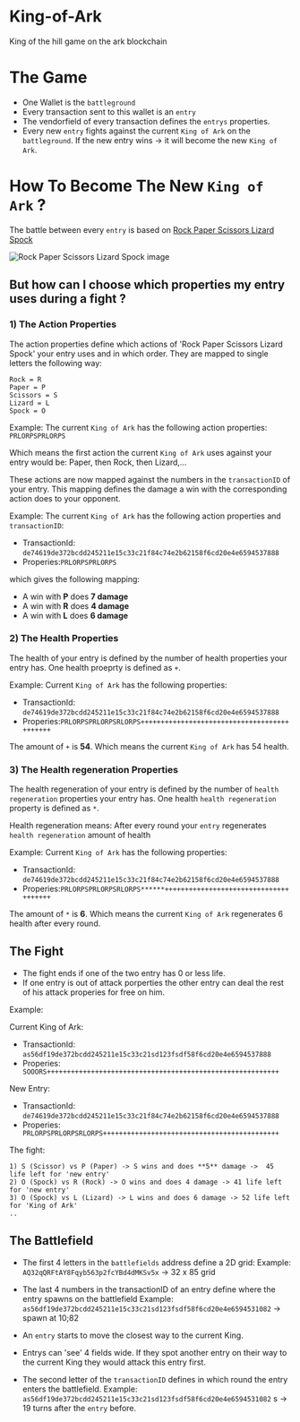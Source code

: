 # King-of-Ark
King of the hill game on the ark blockchain

# The Game

- One Wallet is the `battleground`
- Every transaction sent to this wallet is an `entry`
- The vendorfield of every transaction defines the `entrys` properties.
- Every new `entry` fights against the current `King of Ark` on the `battleground`. If the new entry wins -> it will become the new `King of Ark`.

# How To Become The New `King of Ark` ?

The battle between every `entry` is based on [Rock Paper Scissors Lizard Spock](http://bigbangtheory.wikia.com/wiki/Rock_Paper_Scissors_Lizard_Spock)

![Rock Paper Scissors Lizard Spock image](https://upload.wikimedia.org/wikipedia/en/c/cc/Rock_paper_scissors_lizard_spock.png "Rock Paper Scissors Lizard Spock rules")



## But how can I choose which properties my entry uses during a fight ?

### 1) The Action Properties

The action properties define which actions of 'Rock Paper Scissors Lizard Spock' your entry uses and in which order. 
They are mapped to single letters the following way:

```
Rock = R
Paper = P
Scissors = S
Lizard = L
Spock = O
```

Example: 
The current `King of Ark` has the following action properties: 
`PRLORPSPRLORPS`


Which means the first action the current `King of Ark` uses against your entry would be: Paper, then Rock, then Lizard,...

These actions are now mapped against the numbers in the `transactionID` of your entry. This mapping defines the damage a win with the corresponding action does to your opponent.  

Example: 
The current `King of Ark` has the following action properties and `transactionID`:
- TransactionId: `de74619de372bcdd245211e15c33c21f84c74e2b62158f6cd20e4e6594537888`
- Properies:`PRLORPSPRLORPS`

which gives the following mapping: 

- A win with **P** does **7 damage**
- A win with **R** does **4 damage**
- A win with **L** does **6 damage**


### 2) The Health Properties

The health of your entry is defined by the number of health properties your entry has. One health proeprty is defined as `+`.

Example:
Current `King of Ark` has the following properties:
- TransactionId: `de74619de372bcdd245211e15c33c21f84c74e2b62158f6cd20e4e6594537888`
- Properies:`PRLORPSPRLORPSRLORPS++++++++++++++++++++++++++++++++++++++++++++`

 The amount of `+` is **54**. Which means the current `King of Ark` has 54 health. 
 
### 3) The Health regeneration Properties

The health regeneration of your entry is defined by the number of `health regeneration` properties your entry has. One health `health regeneration` property is defined as `*`.

Health regeneration means: After every round your `entry` regenerates `health regeneration` amount of health

Example:
Current `King of Ark` has the following properties:
- TransactionId: `de74619de372bcdd245211e15c33c21f84c74e2b62158f6cd20e4e6594537888`
- Properies:`PRLORPSPRLORPSRLORPS******++++++++++++++++++++++++++++++++++++++`

 The amount of `*` is **6**. Which means the current `King of Ark` regenerates 6 health after every round. 
 
 ## The Fight

- The fight ends if one of the two entry has 0 or less life.
- If one entry is out of attack porperties the other entry can deal the rest of his attack properies for free on him.

Example:

Current King of Ark:
- TransactionId: `as56df19de372bcdd245211e15c33c21sd123fsdf58f6cd20e4e6594537888`
- Properies:` SOOORS++++++++++++++++++++++++++++++++++++++++++++++++++++++++++`

New Entry:
- TransactionId: `de74619de372bcdd245211e15c33c21f84c74e2b62158f6cd20e4e6594537888`
- Properies:` PRLORPSPRLORPSRLORPS++++++++++++++++++++++++++++++++++++++++++++`

The fight:
```
1) S (Scissor) vs P (Paper) -> S wins and does **5** damage ->  45 life left for 'new entry'
2) O (Spock) vs R (Rock) -> O wins and does 4 damage -> 41 life left for 'new entry'
3) O (Spock) vs L (Lizard) -> L wins and does 6 damage -> 52 life left for 'King of Ark'
..
```

 ## The Battlefield
 
 - The first 4 letters in the `battlefields` address define a 2D grid:
Example: `AQ32qQRFtAY8Fqyb563p2fcYBd4dMKSv5x` -> 32 x 85 grid

- The last 4 numbers in the transactionID of an entry define where the entry spawns on the battlefield
Example: `as56df19de372bcdd245211e15c33c21sd123fsdf58f6cd20e4e6594531082` -> spawn at 10;82

- An `entry` starts to move the closest way to the current King. 

- Entrys can 'see' 4 fields wide. If they spot another entry on their way to the current King they would attack this entry first. 

- The second letter of the `transactionID` defines in which round the entry enters the battlefield. Example: `as56df19de372bcdd245211e15c33c21sd123fsdf58f6cd20e4e6594531082` s -> 19 turns after the `entry` before. 

